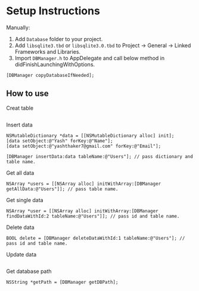 # Setup Instructions
Manually:
1. Add `Database` folder to your project.
2. Add `libsqlite3.tbd` or `libsqlite3.0.tbd` to Project -> General -> Linked Frameworks and Libraries.
3. Import `DBManager.h` to AppDelegate and call below method in didFinishLaunchingWithOptions.
```objc 
[DBManager copyDatabaseIfNeeded]; 
```

How to use 
---------
Creat table 
```objc

```
Insert data
```objc
NSMutableDictionary *data = [[NSMutableDictionary alloc] init];
[data setObject:@"Yash" forKey:@"Name"];
[data setObject:@"yashthaker7@gmail.com" forKey:@"Email"];

[DBManager insertData:data tableName:@"Users"]; // pass dictionary and table name.
```
Get all data
```objc
NSArray *users = [[NSArray alloc] initWithArray:[DBManager getAllData:@"Users"]]; // pass table name.
```
Get single data 
```objc
NSArray *user = [[NSArray alloc] initWithArray:[DBManager findDataWithId:2 tableName:@"Users"]]; // pass id and table name.
```
Delete data
```objc
BOOL delete = [DBManager deleteDataWithId:1 tableName:@"Users"]; // pass id and table name.
```
Update data
```objc

```
Get database path
```objc
NSString *getPath = [DBManager getDBPath];
```



